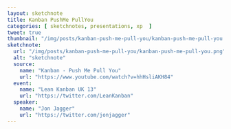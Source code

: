 ```yaml
---
layout: sketchnote
title: Kanban PushMe PullYou
categories: [ sketchnotes, presentations, xp  ]
tweet: true
thumbnail: "/img/posts/kanban-push-me-pull-you/kanban-push-me-pull-you.png"
sketchnote:
  url: "/img/posts/kanban-push-me-pull-you/kanban-push-me-pull-you.png"
  alt: "sketchnote"
  source:
    name: "Kanban - Push Me Pull You"
	url: "https://www.youtube.com/watch?v=hhHsliAKH84"
  event:
    name: "Lean Kanban UK 13"
    url: "https://twitter.com/LeanKanban"
  speaker:
    name: "Jon Jagger"
    url: "https://twitter.com/jonjagger"
---
```

